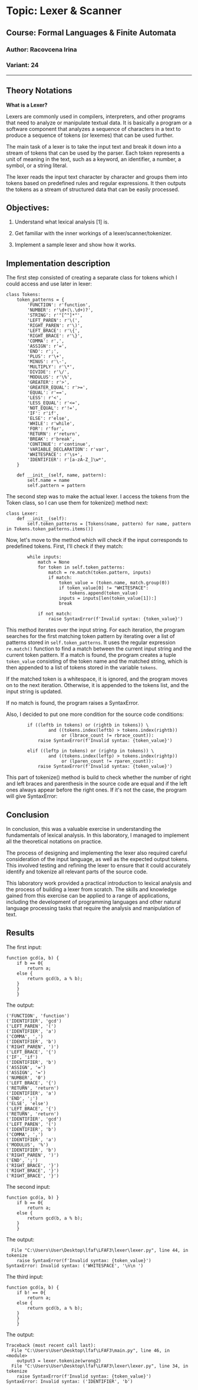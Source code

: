 # Topic: Lexer & Scanner
## Course: Formal Languages & Finite Automata
### Author: Racovcena Irina
### Variant: 24
____
## Theory Notations
**What is a Lexer?**

Lexers are commonly used in compilers, interpreters, and other programs that need to analyze or manipulate textual data.
It is basically a program or a software component that analyzes a sequence of characters in a text to produce a sequence 
of tokens (or lexemes) that can be used further. 

The main task of a lexer is to take the input text and break it down into a stream of tokens that can be used by the parser. Each token represents a unit of meaning in the text, 
such as a keyword, an identifier, a number, a symbol, or a string literal.

The lexer reads the input text character by character and groups them into tokens based on predefined rules and regular expressions. 
It then outputs the tokens as a stream of structured data that can be easily processed.

## Objectives:
1. Understand what lexical analysis [1] is.

2. Get familiar with the inner workings of a lexer/scanner/tokenizer.

3. Implement a sample lexer and show how it works.

## Implementation description
 
The first step consisted of creating a separate class for tokens which I could access and use
later in lexer:

```
class Tokens:
    token_patterns = {
        'FUNCTION': r'function',
        'NUMBER': r'\d+(\.\d+)?',
        'STRING': r'"[^"]*"',
        'LEFT_PAREN': r'\(',
        'RIGHT_PAREN': r'\)',
        'LEFT_BRACE': r'\{',
        'RIGHT_BRACE': r'\}',
        'COMMA': r',',
        'ASSIGN': r'=',
        'END': r';',
        'PLUS': r'\+',
        'MINUS': r'\-',
        'MULTIPLY': r'\*',
        'DIVIDE': r'\/',
        'MODULUS': r'\%',
        'GREATER': r'>',
        'GREATER_EQUAL': r'>=',
        'EQUAL': r'==',
        'LESS': r'<',
        'LESS_EQUAL': r'<=',
        'NOT_EQUAL': r'!=',
        'IF': r'if',
        'ELSE': r'else',
        'WHILE': r'while',
        'FOR': r'for',
        'RETURN': r'return',
        'BREAK': r'break',
        'CONTINUE': r'continue',
        'VARIABLE_DECLARATION': r'var',
        'WHITESPACE': r'\s+',
        'IDENTIFIER': r'[a-zA-Z_]\w*',
    }

    def __init__(self, name, pattern):
        self.name = name
        self.pattern = pattern
```

The second step was to make the actual lexer. I access the tokens 
from the Token class, so I can use them for tokenize() method next:

```commandline
class Lexer:
    def __init__(self):
        self.token_patterns = [Tokens(name, pattern) for name, pattern in Tokens.token_patterns.items()]
```

Now, let's move to the method which will check if the input corresponds to predefined
tokens. First, I'll check if they match:

```commandline
        while inputs:
            match = None
            for token in self.token_patterns:
                match = re.match(token.pattern, inputs)
                if match:
                    token_value = (token.name, match.group(0))
                    if token_value[0] != "WHITESPACE":
                        tokens.append(token_value)
                    inputs = inputs[len(token_value[1]):]
                    break

            if not match:
                raise SyntaxError(f'Invalid syntax: {token_value}')
```

This method iterates over the input string. For each iteration, 
the program searches for the first matching token pattern 
by iterating over a list of patterns stored in `self.token_patterns`. 
It uses the regular expression `re.match()` function to find a match 
between the current input string and the current token pattern. 
If a match is found, the program creates a tuple `token_value` 
consisting of the token name and the matched string, 
which is then appended to a list of tokens stored in the variable `tokens`.

If the matched token is a whitespace, it is ignored, and 
the program moves on to the next iteration. Otherwise, it is appended to the tokens list, and the input string is updated.

If no match is found, the program raises a SyntaxError.

Also, I decided to put one more condition for the source code conditions:

```commandline
        if ((leftb in tokens) or (rightb in tokens)) \
                and ((tokens.index(leftb) > tokens.index(rightb))
                     or (lbrace_count != rbrace_count)):
            raise SyntaxError(f'Invalid syntax: {token_value}')

        elif ((leftp in tokens) or (rightp in tokens)) \
                and ((tokens.index(leftp) > tokens.index(rightp))
                     or (lparen_count != rparen_count)):
            raise SyntaxError(f'Invalid syntax: {token_value}')
```

This part of tokenize() method is build to check whether the number of
right and left braces and parenthesis in the source code are equal and if the left
ones always appear before the right ones. If it's not the case, the program will give
SyntaxError:

## Conclusion

In conclusion, this was a valuable 
exercise in understanding the fundamentals of lexical 
analysis. In this laboratory, I managed
to implement all the theoretical notations on practice.

The process of designing and implementing the lexer also required careful 
consideration of the input language, as well as the expected 
output tokens. This involved testing and refining the lexer to 
ensure that it could accurately identify and tokenize all relevant 
parts of the source code.

This laboratory work provided a practical introduction to lexical 
analysis and the process of building a lexer from scratch. 
The skills and knowledge gained from this exercise can be applied 
to a range of applications, including the development of programming 
languages and other natural language processing tasks that require the 
analysis and manipulation of text.

## Results

The first input:
```commandline
function gcd(a, b) {
    if b == 0{
        return a;
    else {
        return gcd(b, a % b);
    }
    }
    }
```

The output:

```commandline
('FUNCTION', 'function')
('IDENTIFIER', 'gcd')
('LEFT_PAREN', '(')
('IDENTIFIER', 'a')
('COMMA', ',')
('IDENTIFIER', 'b')
('RIGHT_PAREN', ')')
('LEFT_BRACE', '{')
('IF', 'if')
('IDENTIFIER', 'b')
('ASSIGN', '=')
('ASSIGN', '=')
('NUMBER', '0')
('LEFT_BRACE', '{')
('RETURN', 'return')
('IDENTIFIER', 'a')
('END', ';')
('ELSE', 'else')
('LEFT_BRACE', '{')
('RETURN', 'return')
('IDENTIFIER', 'gcd')
('LEFT_PAREN', '(')
('IDENTIFIER', 'b')
('COMMA', ',')
('IDENTIFIER', 'a')
('MODULUS', '%')
('IDENTIFIER', 'b')
('RIGHT_PAREN', ')')
('END', ';')
('RIGHT_BRACE', '}')
('RIGHT_BRACE', '}')
('RIGHT_BRACE', '}')
```

The second input:

```commandline
function gcd(a, b) }
    if b == 0{
        return a;
    else {
        return gcd(b, a % b);
    }
    }
```

The output:

```commandline
  File "C:\Users\User\Desktop\lfaf\LFAF3\lexer\lexer.py", line 44, in tokenize
    raise SyntaxError(f'Invalid syntax: {token_value}')
SyntaxError: Invalid syntax: ('WHITESPACE', '\n\n ')
```
The third input:
```commandline
function gcd(a, b) {
    if b! == 0{
        return a;
    else {
        return gcd(b, a % b);
    }
    }
    }
```

The output:

```commandline
Traceback (most recent call last):
  File "C:\Users\User\Desktop\lfaf\LFAF3\main.py", line 46, in <module>
    output3 = lexer.tokenize(wrong2)
  File "C:\Users\User\Desktop\lfaf\LFAF3\lexer\lexer.py", line 34, in tokenize
    raise SyntaxError(f'Invalid syntax: {token_value}')
SyntaxError: Invalid syntax: ('IDENTIFIER', 'b')
```

